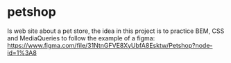 # petshop
Is web site about a pet store, the idea in this project is to practice BEM, CSS and MediaQueries to follow the example of a figma: https://www.figma.com/file/31NtnGFVE8XyUbfA8Esktw/Petshop?node-id=1%3A8
